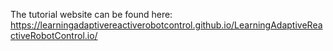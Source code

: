 The tutorial website can be found here:
https://learningadaptivereactiverobotcontrol.github.io/LearningAdaptiveReactiveRobotControl.io/

